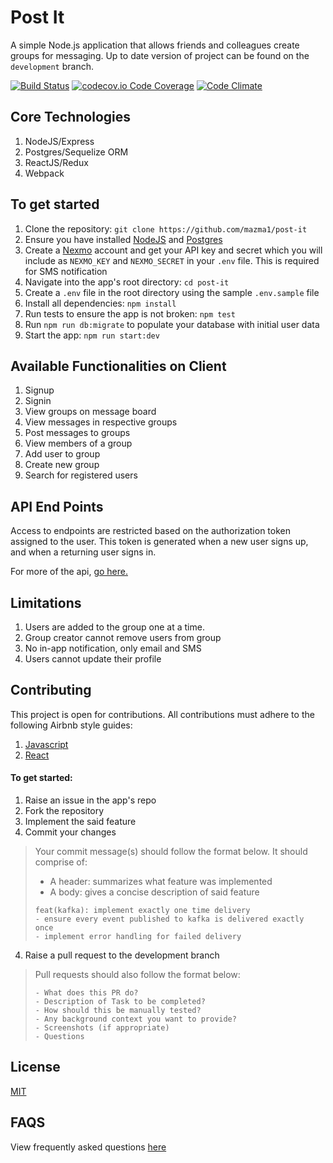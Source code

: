 # Post It
A simple Node.js application that allows friends and colleagues create groups for messaging. Up to date version of project can be found on the `development` branch.

[![Build Status](https://travis-ci.org/mazma1/post-it.svg?branch=chore/implement-feedback)](https://travis-ci.org/mazma1/post-it)
[![codecov.io Code Coverage](https://codecov.io/github/mazma1/post-it/branch/chore%2Fimplement-feedback/graphs/badge.svg)](https://codecov.io/gh/mazma1/post-it/branch/chore%2Fimplement-feedback)
[![Code Climate](https://codeclimate.com/github/mazma1/post-it/badges/gpa.svg)](https://codeclimate.com/github/mazma1/post-it)


## Core Technologies
1. NodeJS/Express
2. Postgres/Sequelize ORM
3. ReactJS/Redux
4. Webpack


## To get started
1. Clone the repository: `git clone https://github.com/mazma1/post-it`
2. Ensure you have installed [NodeJS](https://nodejs.org/en/) and [Postgres](https://www.postgresql.org/download/)
3. Create a [Nexmo](https://www.nexmo.com/) account and get your API key and secret which you will include as `NEXMO_KEY` and `NEXMO_SECRET` in your `.env` file. This is required for SMS notification
4. Navigate into the app's root directory: `cd post-it`
5. Create a `.env` file in the root directory using the sample `.env.sample` file
6. Install all dependencies: `npm install`
7. Run tests to ensure the app is not broken: `npm test`
8. Run `npm run db:migrate` to populate your database with initial user data
9. Start the app: `npm run start:dev`


## Available Functionalities on Client
1. Signup
2. Signin
3. View groups on message board
4. View messages in respective groups
5. Post messages to groups
6. View members of a group
7. Add user to group
8. Create new group
9. Search for registered users



## API End Points

Access to endpoints are restricted based on the authorization token assigned to the user. This token is generated when a new user signs up, and when a returning user signs in.

For more of the api, [go here.](http://docs.postit9.apiary.io/)


## Limitations

1. Users are added to the group one at a time.
2. Group creator cannot remove users from group
3. No in-app notification, only email and SMS
4. Users cannot update their profile


## Contributing

This project is open for contributions. All contributions must adhere to the following Airbnb style guides:
1. [Javascript](http://airbnb.io/javascript/) 
2. [React](https://github.com/airbnb/javascript/tree/master/react)   

#### To get started:
1. Raise an issue in the app's repo
2. Fork the repository
3. Implement the said feature
4. Commit your changes
> Your commit message(s) should follow the format below. It should comprise of:
> *  A header: summarizes what feature was implemented
>* A body: gives a concise description of said feature
> ```
> feat(kafka): implement exactly one time delivery
> - ensure every event published to kafka is delivered exactly once
> - implement error handling for failed delivery


4. Raise a pull request to the development branch
> Pull requests should also follow the format below:
> ```
> - What does this PR do?
> - Description of Task to be completed?
> - How should this be manually tested?
> - Any background context you want to provide?
> - Screenshots (if appropriate)
> - Questions

## License
[MIT](https://github.com/mazma1/post-it/blob/chore/implement-feedback/LICENSE)


## FAQS
View frequently asked questions [here](https://github.com/mazma1/post-it/wiki/Post-It-FAQs)
